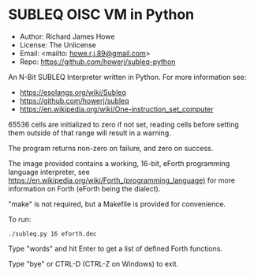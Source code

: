 # SUBLEQ OISC VM in Python

* Author: Richard James Howe
* License: The Unlicense
* Email: <mailto: howe.r.j.89@gmail.com>
* Repo: <https://github.com/howerj/subleq-python>

An N-Bit SUBLEQ Interpreter written in Python. For more information
see:

* <https://esolangs.org/wiki/Subleq>
* <https://github.com/howerj/subleq>
* <https://en.wikipedia.org/wiki/One-instruction_set_computer>

65536 cells are initialized to zero if not set, reading cells
before setting them outside of that range will result in a warning.

The program returns non-zero on failure, and zero on success.

The image provided contains a working, 16-bit, eForth programming
language interpreter, see
<https://en.wikipedia.org/wiki/Forth_(programming_language)> for
more information on Forth (eForth being the dialect).

"make" is not required, but a Makefile is provided for convenience.

To run:

	./subleq.py 16 eforth.dec

Type "words" and hit Enter to get a list of defined Forth functions.

Type "bye" or CTRL-D (CTRL-Z on Windows) to exit.

